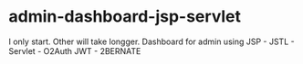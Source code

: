 # admin-dashboard-jsp-servlet
I only start. 
Other will take longger.
Dashboard for admin using JSP - JSTL  - Servlet - O2Auth JWT - 2BERNATE  
